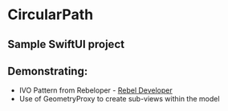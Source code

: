 # CircularPath
## Sample SwiftUI project
## Demonstrating:
- IVO Pattern from Rebeloper - [Rebel Developer](https://www.youtube.com/watch?v=SOA0IT7sxvc)
- Use of GeometryProxy to create sub-views within the model
